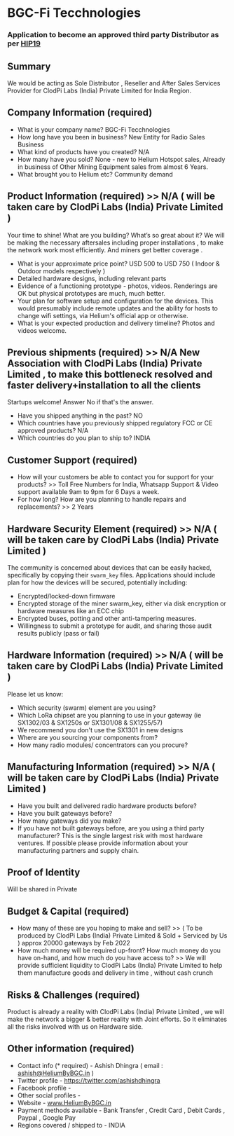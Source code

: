 # BGC-Fi Tecchnologies
### Application to become an approved third party Distributor as per [HIP19](https://github.com/helium/HIP/blob/master/0019-third-party-manufacturers.md)

## Summary

We would be acting as Sole Distributor , Reseller and After Sales Services Provider for ClodPi Labs (India) Private Limited for India Region.

## Company Information (required)

* What is your company name? BGC-Fi Tecchnologies
* How long have you been in business? New Entity for Radio Sales Business
* What kind of products have you created? N/A
* How many have you sold? None - new to Helium Hotspot sales, Already in business of Other Mining Equipment sales from almost 6 Years.
* What brought you to Helium etc? Community demand 

## Product Information (required) >> N/A ( will be taken care by ClodPi Labs (India) Private Limited )

Your time to shine! What are you building? What’s so great about it? We will be making the necessary aftersales including proper installations , to make the network work most efficiently. And miners get better coverage .
* What is your approximate price point? USD 500 to USD 750 ( Indoor & Outdoor models respectively )
* Detailed hardware designs, including relevant parts 
* Evidence of a functioning prototype - photos, videos. Renderings are OK but physical prototypes are much, much better.
* Your plan for software setup and configuration for the devices. This would presumably include remote updates and the ability for hosts to change wifi settings, via Helium's official app or otherwise.
* What is your expected production and delivery timeline?
Photos and videos welcome.

## Previous shipments (required) >> N/A New Association with ClodPi Labs (India) Private Limited , to make this bottleneck resolved and faster delivery+installation to all the clients 

Startups welcome! Answer No if that's the answer.
* Have you shipped anything in the past? NO
* Which countries have you previously shipped regulatory FCC or CE approved products? N/A
* Which countries do you plan to ship to? INDIA

## Customer Support (required)

* How will your customers be able to contact you for support for your products? >> Toll Free Numbers for India, Whatsapp Support & Video support available 9am to 9pm for 6 Days a week.
* For how long? How are you planning to handle repairs and replacements? >>  2 Years

## Hardware Security Element (required) >> N/A ( will be taken care by ClodPi Labs (India) Private Limited )

The community is concerned about devices that can be easily hacked, specifically by copying their `swarm_key` files. Applications should include plan for how the devices will be secured, potentially including:

* Encrypted/locked-down firmware
* Encrypted storage of the miner swarm_key, either via disk encryption or hardware measures like an ECC chip
* Encrypted buses, potting and other anti-tampering measures.
* Willingness to submit a prototype for audit, and sharing those audit results publicly (pass or fail)

## Hardware Information (required) >> N/A ( will be taken care by ClodPi Labs (India) Private Limited )

Please let us know:
* Which security (swarm) element are you using?
* Which LoRa chipset are you planning to use in your gateway (ie SX1302/03 & SX1250s or SX1301/08 & SX1255/57)
* We recommend you don't use the SX1301 in new designs
* Where are you sourcing your components from?
* How many radio modules/ concentrators can you procure?

## Manufacturing Information (required) >> N/A ( will be taken care by ClodPi Labs (India) Private Limited )

* Have you built and delivered radio hardware products before?
* Have you built gateways before?
* How many gateways did you make?
* If you have not built gateways before, are you using a third party manufacturer?
This is the single largest risk with most hardware ventures. If possible please provide information about your manufacturing partners and supply chain.

## Proof of Identity

Will be shared in Private

## Budget & Capital (required)

* How many of these are you hoping to make and sell? >> ( To be produced by ClodPi Labs (India) Private Limited & Sold + Serviced by Us ) approx 20000 gateways by Feb 2022
* How much money will be required up-front? How much money do you have on-hand, and how much do you have access to? >> We will provide sufficient liquidity to ClodPi Labs (India) Private Limited to help them manufacture goods and delivery in time , without cash crunch

## Risks & Challenges (required)

Product is already a reality with ClodPi Labs (India) Private Limited , we will make the network a bigger & better reality with Joint efforts. So It eliminates all the risks involved with us on Hardware side.


## Other information (required)

* Contact info (* required) - Ashish Dhingra ( email : ashish@HeliumByBGC.in )
* Twitter profile - https://twitter.com/ashishdhingra
* Facebook profile -
* Other social profiles -
* Website - www.HeliumByBGC.in
* Payment methods available - Bank Transfer , Credit Card , Debit Cards , Paypal , Google Pay
* Regions covered / shipped to - INDIA
